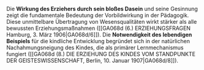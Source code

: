 
Die **Wirkung des Erziehers durch sein bloßes Dasein** und seine Gesinnung zeigt die fundamentale Bedeutung der Vorbildwirkung in der Pädagogik. Diese unmittelbare Übertragung von Wesensqualitäten wirkt stärker als alle bewussten Erziehungsmaßnahmen ([[GA068d (6.) ERZIEHUNGSFRAGEN Hamburg, 3. März 1906|GA068d/6]]). Die **Notwendigkeit des lebendigen Beispiels** für die kindliche Entwicklung begründet sich in der natürlichen Nachahmungsneigung des Kindes, die als primärer Lernmechanismus fungiert ([[GA068d (8.) DIE ERZIEHUNG DES KINDES VOM STANDPUNKTE DER GEISTESWISSENSCHAFT, Berlin, 10. Januar 1907|GA068d/8]]).
